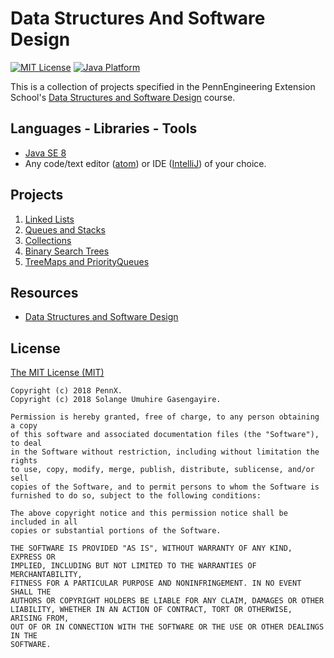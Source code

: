 # Data Structures And Software Design

[![MIT License](https://img.shields.io/badge/license-MIT%20License-green.svg)](https://github.com/SolangeUG/data-structures-and-software-design/blob/master/LICENSE)
[![Java Platform](https://img.shields.io/badge/platform-Java-blue.svg)](https://docs.oracle.com/en/java/)

This is a collection of projects specified in the PennEngineering Extension School's [Data Structures and Software Design](https://www.edx.org/course/data-structures-software-design-pennx-sd2x) course.

## Languages - Libraries - Tools

- [Java SE 8](http://www.oracle.com/technetwork/java/javase/downloads/jdk8-downloads-2133151.html)
- Any code/text editor ([atom](https://atom.io/)) or IDE ([IntelliJ](https://www.jetbrains.com/idea/download)) of your choice.

## Projects

1. [Linked Lists](https://github.com/SolangeUG/data-structures-and-software-design/tree/master/01-linked-lists)
2. [Queues and Stacks](https://github.com/SolangeUG/data-structures-and-software-design/tree/master/02-queues-and-stacks)
3. [Collections](https://github.com/SolangeUG/data-structures-and-software-design/tree/master/03-collections)
4. [Binary Search Trees](https://github.com/SolangeUG/data-structures-and-software-design/tree/master/04-binary-search-trees)
5. [TreeMaps and PriorityQueues](https://github.com/SolangeUG/data-structures-and-software-design/tree/master/05-treemaps-and-priority-queues)

## Resources

- [Data Structures and Software Design](https://www.edx.org/course/data-structures-software-design-pennx-sd2x)

## License

[The MIT License (MIT)](https://opensource.org/licenses/MIT)

````
Copyright (c) 2018 PennX.
Copyright (c) 2018 Solange Umuhire Gasengayire.

Permission is hereby granted, free of charge, to any person obtaining a copy
of this software and associated documentation files (the "Software"), to deal
in the Software without restriction, including without limitation the rights
to use, copy, modify, merge, publish, distribute, sublicense, and/or sell
copies of the Software, and to permit persons to whom the Software is
furnished to do so, subject to the following conditions:

The above copyright notice and this permission notice shall be included in all
copies or substantial portions of the Software.

THE SOFTWARE IS PROVIDED "AS IS", WITHOUT WARRANTY OF ANY KIND, EXPRESS OR
IMPLIED, INCLUDING BUT NOT LIMITED TO THE WARRANTIES OF MERCHANTABILITY,
FITNESS FOR A PARTICULAR PURPOSE AND NONINFRINGEMENT. IN NO EVENT SHALL THE
AUTHORS OR COPYRIGHT HOLDERS BE LIABLE FOR ANY CLAIM, DAMAGES OR OTHER
LIABILITY, WHETHER IN AN ACTION OF CONTRACT, TORT OR OTHERWISE, ARISING FROM,
OUT OF OR IN CONNECTION WITH THE SOFTWARE OR THE USE OR OTHER DEALINGS IN THE
SOFTWARE.

````
